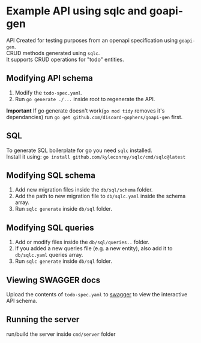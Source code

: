 # Example API using sqlc and goapi-gen

API Created for testing purposes from an openapi specification using `goapi-gen`.  
CRUD methods generated using `sqlc`.  
It supports CRUD operations for "todo" entities.

## Modifying API schema

1. Modify the `todo-spec.yaml`.
2. Run `go generate ./...` inside root to regenerate the API.

**Important** If go generate doesn't work(`go mod tidy` removes it's dependancies) run `go get github.com/discord-gophers/goapi-gen` first.

## SQL

To generate SQL boilerplate for go you need `sqlc` installed.  
Install it using: `go install github.com/kyleconroy/sqlc/cmd/sqlc@latest`

## Modifying SQL schema

1. Add new migration files inside the `db/sql/schema` folder.
2. Add the path to new migration file to `db/sqlc.yaml` inside the schema array.
3. Run `sqlc generate` inside `db/sql` folder.

## Modifying SQL queries

1. Add or modify files inside the `db/sql/queries..` folder.
2. If you added a new queries file (e.g. a new entity), also add it to `db/sqlc.yaml` queries array.
3. Run `sqlc generate` inside `db/sql` folder.

## Viewing SWAGGER docs

Upload the contents of `todo-spec.yaml` to [swagger](https://editor.swagger.io/) to view the interactive API schema.

## Running the server

run/build the server inside `cmd/server` folder
